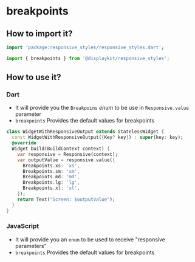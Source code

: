 # breakpoints

## How to import it?

```dart
import 'package:responsive_styles/responsive_styles.dart';
```
```js
import { breakpoints } from '@displaykit/responsive_styles';
```


## How to use it?

### Dart

- It will provide you the `Breakpoins` _enum_ to be use in `Responsive.value` parameter
- `breakpoints` Provides the default values for breakpoints

```dart
class WidgetWithResponsiveOutput extends StatelessWidget {
  const WidgetWithResponsiveOutput({Key? key}) : super(key: key);
  @override
  Widget build(BuildContext context) {
    var responsive = Responsive(context);
    var outputValue = responsive.value({
      Breakpoints.xs: 'xs',
      Breakpoints.sm: 'sm',
      Breakpoints.md: 'md',
      Breakpoints.lg: 'lg',
      Breakpoints.xl: 'xl',
    });
    return Text("Screen: $outputValue");
  }
}
```


### JavaScript

- It will provide you an `enum` to be used to receive "responsive parameters"
- `breakpoints` Provides the default values for breakpoints
